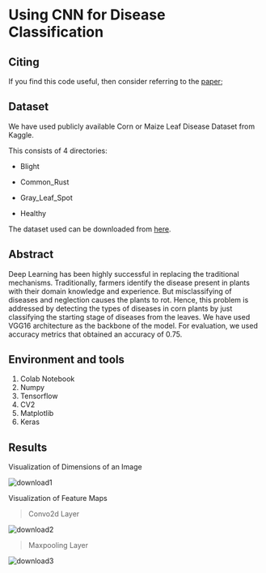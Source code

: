 
# Using CNN for Disease Classification
## Citing
If you find this code useful, then consider referring to the [paper](https://github.com/BALAVIDULA/plant_disease_detection/blob/main/Research%20Paper.pdf);
## Dataset
We have used publicly available Corn or Maize Leaf Disease Dataset from Kaggle.

This consists of 4 directories:
- Blight
* Common_Rust
+ Gray_Leaf_Spot
- Healthy

The dataset used can be downloaded from [here]( https://www.kaggle.com/datasets/smaranjitghose/corn-or-maize-leaf-disease-dataset).
## Abstract
Deep Learning has been highly successful in replacing the traditional mechanisms. Traditionally, farmers identify the disease present in plants with their domain knowledge and experience. But misclassifying of diseases and neglection causes the plants to rot.  Hence, this problem is addressed by detecting the types of diseases in corn plants by just classifying the starting stage of diseases from the leaves. We have used VGG16 architecture as the backbone of the model. For evaluation, we used accuracy metrics that obtained an accuracy of 0.75.
## Environment and tools
1. Colab Notebook
2. Numpy
3. Tensorflow
4. CV2
5. Matplotlib
6. Keras
## Results
Visualization of Dimensions of an Image

![download1](https://user-images.githubusercontent.com/114278846/210065579-26951288-7572-4627-9dd1-d8e2644113c0.png)

Visualization of Feature Maps
> Convo2d Layer

![download2](https://user-images.githubusercontent.com/114278846/210065865-c4eec8ab-6913-497e-b7ef-e16e3cd14eab.png)

> Maxpooling Layer

![download3](https://user-images.githubusercontent.com/114278846/210065907-8493557b-4a3b-4f6d-b5b1-6fe4357ebf2a.png)


